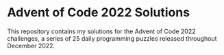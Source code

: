 # Advent of Code 2022 Solutions

This repository contains my solutions for the Advent of Code 2022 challenges, a series of 25 daily programming puzzles released throughout December 2022.

